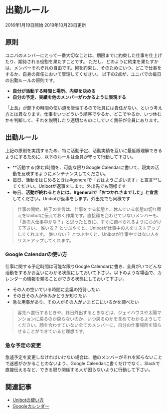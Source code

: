# 出勤ルール

2016年1月19日開始
2019年10月23日更新

## 原則

ユニバのメンバーにとって一番大切なことは、期限までに約束した仕事を仕上げたり、期待される役割を果たすことです。
ただし、どのように約束を果たすかは、メンバーそれぞれの自由です。何を約束し、そのためにいつ、どこで仕事をするか、自身の責任において管理してください。
以下の2点が、ユニバでの毎日の出勤ルールの原則です。

- **自分が活動する時間と場所、内容を決める**
- **自分の予定、実績を他のメンバーがわかるように表現する**

「上長」が部下の時間の使い道を管理するので社員には責任がない、という考え方とは異なります。仕事をいつどういう順序でやるか、どこでやるか、いつ休むかを判断して、それを説明したり適切なものにしていく責任が全員にあります。

## 出勤ルール

上記の原則を実践するため、特に活動予定、活動実績を互いに最低限理解できるようにするために、以下のルールは全員が守って行動して下さい。

- **活動する(休む)時間を、可能な限りGoogle Calendarに書いて、現実の活動を反映するようにメンテナンスしてください。
- 毎日、活動をはじめるときは#generalで「おはようございます」と宣言**してください。Unibotが返事をします。外出先でも同様です
- 毎日、**活動が終わるときには、#generalで「おつかれさまでした」と宣言**してください。Unibotが返事をします。外出先でも同様です

> 仕事の開始、終了の宣言は、仕事をする状態と、休んでいる状態の切り替えをUnibotに伝えておく作業です。直接顔を合わせていないメンバーも、「あの人仕事中かな？」と思ったときに、すぐに調べられるように心がけて下さい。
> 誰いる？ とつぶやくと、Unibotが仕事中の人をリストアップしてくれます。
> 誰いない？ とつぶやくと、Unibotが仕事中ではない人をリストアップしてくれます。

### Google Calendarの使い方
仕事に関する予定時間は可能な限りGoogle Calendarに書き、全員がいつどんな活動をするかお互いにわかる状態にしておいて下さい。以下のような場面で、カレンダーの情報を頼ることができる状態にしておいて下さい。

- その人の空いている時間に会議の招待したい
- その日その人が休みかどうか知りたい
- 急な用事があり、その人がその人がいまどこにいるかを調べたい

> 客先へ直行するときや、終日外出するときなどは、ジェイハウスや太陽マンションに戻るのか戻らないのか、いつ戻るのかを含めてわかるようしてください。顔を合わせていない全てのメンバーに、自分の仕事場所を知らせることができていると理想です。

### 急な予定の変更
急遽予定を変更しなければいけない場合は、他のメンバーがそれを知らないことで迷惑がかかることのないよう、Google Calendarに書くだけでなく、Slackで直接伝えるなど、できる限り関係する人が困らないように行動して下さい。

## 関連記事
- [Unibotの使い方](./Unibotの使い方)
- [Googleカレンダー](./Googleカレンダー)
